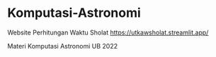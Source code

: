 # Komputasi-Astronomi
Website Perhitungan Waktu Sholat
https://utkawsholat.streamlit.app/

Materi Komputasi Astronomi UB 2022
